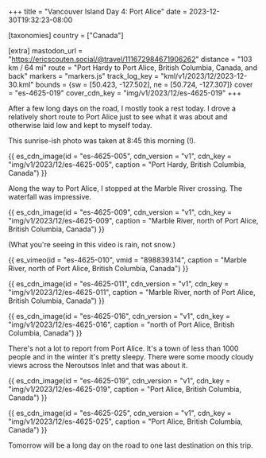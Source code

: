 +++
title = "Vancouver Island Day 4: Port Alice"
date = 2023-12-30T19:32:23-08:00

[taxonomies]
country = ["Canada"]

[extra]
mastodon_url = "https://ericscouten.social/@travel/111672984671906262"
distance = "103 km / 64 mi"
route = "Port Hardy to Port Alice, British Columbia, Canada, and back"
markers = "markers.js"
track_log_key = "kml/v1/2023/12/2023-12-30.kml"
bounds = {sw = [50.423, -127.502], ne = [50.724, -127.307]}
cover = "es-4625-019"
cover_cdn_key = "img/v1/2023/12/es-4625-019"
+++

After a few long days on the road, I mostly took a rest today. I drove a relatively short route to Port Alice just to see what it was about and otherwise laid low and kept to myself today.

<!-- more -->

This sunrise-ish photo was taken at 8:45 this morning (!).

{{ es_cdn_image(id = "es-4625-005", cdn_version = "v1", cdn_key = "img/v1/2023/12/es-4625-005", caption = "Port Hardy, British Columbia, Canada") }}

Along the way to Port Alice, I stopped at the Marble River crossing. The waterfall was impressive.

{{ es_cdn_image(id = "es-4625-009", cdn_version = "v1", cdn_key = "img/v1/2023/12/es-4625-009", caption = "Marble River, north of Port Alice, British Columbia, Canada") }}

(What you're seeing in this video is rain, not snow.)

{{ es_vimeo(id = "es-4625-010", vmid = "898839314", caption = "Marble River, north of Port Alice, British Columbia, Canada") }}

{{ es_cdn_image(id = "es-4625-011", cdn_version = "v1", cdn_key = "img/v1/2023/12/es-4625-011", caption = "Marble River, north of Port Alice, British Columbia, Canada") }}

{{ es_cdn_image(id = "es-4625-016", cdn_version = "v1", cdn_key = "img/v1/2023/12/es-4625-016", caption = "north of Port Alice, British Columbia, Canada") }}

There's not a lot to report from Port Alice. It's a town of less than 1000 people and in the winter it's pretty sleepy. There were some moody cloudy views across the Neroutsos Inlet and that was about it.

{{ es_cdn_image(id = "es-4625-019", cdn_version = "v1", cdn_key = "img/v1/2023/12/es-4625-019", caption = "Port Alice, British Columbia, Canada") }}

{{ es_cdn_image(id = "es-4625-025", cdn_version = "v1", cdn_key = "img/v1/2023/12/es-4625-025", caption = "Port Alice, British Columbia, Canada") }}

Tomorrow will be a long day on the road to one last destination on this trip.
